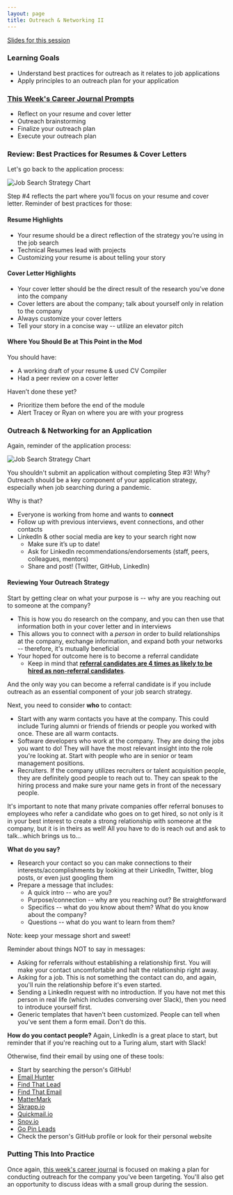 ```yaml
---
layout: page
title: Outreach & Networking II
---
```


[Slides for this session](https://docs.google.com/presentation/d/13_L1dp5bZ2Lczb-fPy4MBw5pHSMM5RU6tKmOF1oBmbE/edit?usp=sharing)

### Learning Goals
* Understand best practices for outreach as it relates to job applications
* Apply principles to an outreach plan for your application

### [This Week's Career Journal Prompts](https://github.com/turingschool/career-development-curriculum-site/blob/master/module_three/mod3_career_journal_prompts.md#week-3)
* Reflect on your resume and cover letter
* Outreach brainstorming
* Finalize your outreach plan
* Execute your outreach plan

### Review: Best Practices for Resumes & Cover Letters
Let's go back to the application process: 

![Job Search Strategy Chart](/images/Job%20Search%20Strategy%20Chart.png)

Step #4 reflects the part where you'll focus on your resume and cover letter. Reminder of best practices for those:

#### Resume Highlights
* Your resume should be a direct reflection of the strategy you’re using in the job search
* Technical Resumes lead with projects
* Customizing your resume is about telling your story

#### Cover Letter Highlights
* Your cover letter should be the direct result of the research you’ve done into the company
* Cover letters are about the company; talk about yourself only in relation to the company
* Always customize your cover letters
* Tell your story in a concise way -- utilize an elevator pitch

#### Where You Should Be at This Point in the Mod
You should have:
  * A working draft of your resume & used CV Compiler
  * Had a peer review on a cover letter

Haven’t done these yet? 
  * Prioritize them before the end of the module
  * Alert Tracey or Ryan on where you are with your progress

### Outreach & Networking for an Application
Again, reminder of the application process:

![Job Search Strategy Chart](/images/Job%20Search%20Strategy%20Chart.png)

You shouldn't submit an application without completing Step #3! Why? Outreach should be a key component of your application strategy, especially when job searching during a pandemic. 

Why is that? 

* Everyone is working from home and wants to **connect**
* Follow up with previous interviews, event connections, and other contacts
* LinkedIn & other social media are key to your search right now
  * Make sure it’s up to date! 
  * Ask for LinkedIn recommendations/endorsements (staff, peers, colleagues, mentors) 
  * Share and post! (Twitter, GitHub, LinkedIn)

#### Reviewing Your Outreach Strategy
Start by getting clear on what your purpose is -- why are you reaching out to someone at the company?

* This is how you do research on the company, and you can then use that information both in your cover letter and in interviews
* This allows you to connect with a *person* in order to build relationships at the company, exchange information, and expand both your networks -- therefore, it's mutually beneficial
* Your hoped for outcome here is to become a referral candidate
  * Keep in mind that [**referral candidates are 4 times as likely to be hired as non-referral candidates**](https://medium.com/@mikestafiej/employee-referral-statistics-you-need-to-know-for-2020-infographic-19cc720380f2). 
  
And the only way you can become a referral candidate is if you include outreach as an essential component of your job search strategy.

Next, you need to consider **who** to contact:

* Start with any warm contacts you have at the company. This could include Turing alumni or friends of friends or people you worked with once. These are all warm contacts.
* Software developers who work at the company. They are doing the jobs you want to do! They will have the most relevant insight into the role you're looking at. Start with people who are in senior or team management positions.
* Recruiters. If the company utilizes recruiters or talent acquisition people, they are definitely good people to reach out to. They can speak to the hiring process and make sure your name gets in front of the necessary people.

It's important to note that many private companies offer referral bonuses to employees who refer a candidate who goes on to get hired, so not only is it in your best interest to create a strong relationship with someone at the company, but it is in theirs as well! All you have to do is reach out and ask to talk...which brings us to...

**What do you say?**

* Research your contact so you can make connections to their interests/accomplishments by looking at their LinkedIn, Twitter, blog posts, or even just googling them
* Prepare a message that includes:
  * A quick intro -- who are you?
  * Purpose/connection -- why are you reaching out? Be straightforward
  * Specifics -- what do you know about them? What do you know about the company?
  * Questions -- what do you want to learn from them?
  
Note: keep your message short and sweet!

Reminder about things NOT to say in messages:

* Asking for referrals without establishing a relationship first. You will make your contact uncomfortable and halt the relationship right away.
* Asking for a job. This is not something the contact can do, and again, you'll ruin the relationship before it's even started.
* Sending a LinkedIn request with no introduction. If you have not met this person in real life (which includes conversing over Slack), then you need to introduce yourself first.
* Generic templates that haven't been customized. People can tell when you've sent them a form email. Don't do this.

**How do you contact people?**
Again, LinkedIn is a great place to start, but reminder that if you're reaching out to a Turing alum, start with Slack! 

Otherwise, find their email by using one of these tools:

* Start by searching the person's GitHub!
* [Email Hunter](https://emailhunter.co/)
* [Find That Lead](https://findthatlead.com/)
* [Find That Email](https://findthat.email/)
* [MatterMark](https://mattermark.com/)
* [Skrapp.io](https://www.skrapp.io/)
* [Quickmail.io](https://quickmail.io/)
* [Snov.io](https://snov.io/)
* [Go Pin Leads](https://www.gopinleads.com/)
* Check the person's GitHub profile or look for their personal website

### Putting This Into Practice
Once again, [this week's career journal](https://github.com/turingschool/career-development-curriculum-site/blob/master/module_three/mod3_career_journal_prompts.md#week-3) is focused on making a plan for conducting outreach for the company you've been targeting. You'll also get an opportunity to discuss ideas with a small group during the session.
